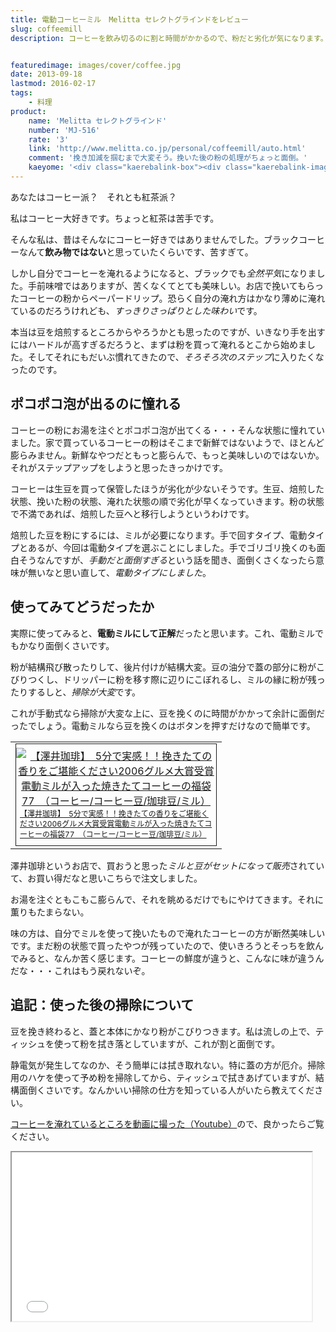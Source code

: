 ```yaml
---
title: 電動コーヒーミル　Melitta セレクトグラインドをレビュー
slug: coffeemill
description: コーヒーを飲み切るのに割と時間がかかるので、粉だと劣化が気になります。そこで豆を買ってコーヒーを淹れるようにしようと、電動ミルを購入しました。手動式のミルよりは楽かなと思いましたが、電動でも掃除が面倒くさかったです。


featuredimage: images/cover/coffee.jpg
date: 2013-09-18
lastmod: 2016-02-17
tags: 
    - 料理
product:
    name: 'Melitta セレクトグラインド'
    number: 'MJ-516'
    rate: '3'
    link: 'http://www.melitta.co.jp/personal/coffeemill/auto.html'
    comment: '挽き加減を掴むまで大変そう。挽いた後の粉の処理がちょっと面倒。'
    kaeyome: '<div class="kaerebalink-box"><div class="kaerebalink-image"><a href="http://www.amazon.co.jp/exec/obidos/ASIN/B00068N40O/illusionspace-22/ref=nosim/" rel="nofollow" target="_blank"><img src="http://ecx.images-amazon.com/images/I/31JV87MSZ9L._SL160_.jpg" style="border: none;" /></a></div><div class="kaerebalink-info"><div class="kaerebalink-name"><a href="http://www.amazon.co.jp/exec/obidos/ASIN/B00068N40O/illusionspace-22/ref=nosim/" rel="nofollow" target="_blank">Melitta セレクトグラインド MJ-516 (ホワイト)</a><div class="kaerebalink-powered-date">posted with <a href="http://kaereba.com" rel="nofollow" target="_blank">カエレバ</a></div></div><div class="kaerebalink-detail"> Melitta (メリタ)     </div><div class="kaerebalink-link1"><div class="shoplinkamazon"><a href="http://www.amazon.co.jp/gp/search?keywords=MJ-516&__mk_ja_JP=%83J%83%5E%83J%83i&tag=illusionspace-22" rel="nofollow" target="_blank" title="アマゾン" >Amazonで購入</a></div><div class="shoplinkrakuten"><a href="http://hb.afl.rakuten.co.jp/hgc/0e95387f.f2aef20d.0e953880.25e412bd/?pc=http%3A%2F%2Fsearch.rakuten.co.jp%2Fsearch%2Fmall%2FMJ-516%2F-%2Ff.1-p.1-s.1-sf.0-st.A-v.2%3Fx%3D0%26scid%3Daf_ich_link_urltxt%26m%3Dhttp%3A%2F%2Fm.rakuten.co.jp%2F" rel="nofollow" target="_blank" title="楽天市場" >楽天市場で購入</a></div></div></div><div class="booklink-footer" style="clear: left"></div></div>'
---
```


あなたはコーヒー派？　それとも紅茶派？

私はコーヒー大好きです。ちょっと紅茶は苦手です。

そんな私は、昔はそんなにコーヒー好きではありませんでした。ブラックコーヒーなんて<strong>飲み物ではない</strong>と思っていたくらいです、苦すぎて。

しかし自分でコーヒーを淹れるようになると、ブラックでも<em>全然平気</em>になりました。手前味噌ではありますが、苦くなくてとても美味しい。お店で挽いてもらったコーヒーの粉からペーパードリップ。恐らく自分の淹れ方はかなり薄めに淹れているのだろうけれども、<em>すっきりさっぱりとした味わい</em>です。

本当は豆を焙煎するところからやろうかとも思ったのですが、いきなり手を出すにはハードルが高すぎるだろうと、まずは粉を買って淹れるとこから始めました。そしてそれにもだいぶ慣れてきたので、<em>そろそろ次のステップ</em>に入りたくなったのです。


## ポコポコ泡が出るのに憧れる


コーヒーの粉にお湯を注ぐとポコポコ泡が出てくる・・・そんな状態に憧れていました。家で買っているコーヒーの粉はそこまで新鮮ではないようで、ほとんど膨らみません。新鮮なやつだともっと膨らんで、もっと美味しいのではないか。それがステップアップをしようと思ったきっかけです。

コーヒーは生豆を買って保管したほうが劣化が少ないそうです。生豆、焙煎した状態、挽いた粉の状態、淹れた状態の順で劣化が早くなっていきます。粉の状態で不満であれば、焙煎した豆へと移行しようというわけです。

焙煎した豆を粉にするには、ミルが必要になります。手で回すタイプ、電動タイプとあるが、今回は電動タイプを選ぶことにしました。手でゴリゴリ挽くのも面白そうなんですが、<em>手動だと面倒すぎる</em>という話を聞き、面倒くさくなったら意味が無いなと思い直して、<em>電動タイプにしました</em>。


## 使ってみてどうだったか


実際に使ってみると、<strong>電動ミルにして正解</strong>だったと思います。これ、電動ミルでもかなり面倒くさいです。

粉が結構飛び散ったりして、後片付けが結構大変。豆の油分で蓋の部分に粉がこびりつくし、ドリッパーに粉を移す際に辺りにこぼれるし、ミルの縁に粉が残ったりするしと、<em>掃除が大変</em>です。

これが手動式なら掃除が大変な上に、豆を挽くのに時間がかかって余計に面倒だったでしょう。電動ミルなら豆を挽くのはボタンを押すだけなので簡単です。

<table cellpadding="0" cellspacing="0">
<tr>
<td valign="top">
<div style="border:1px solid;margin:0px;padding:6px 0px;width:320px;text-align:center;float:left"><a href="http://hb.afl.rakuten.co.jp/hgc/11be2770.9eec789a.11be2771.029f4a42/?pc=http%3a%2f%2fitem.rakuten.co.jp%2fsawaicoffee-tea%2f418702%2f%3fscid%3daf_pc_link_img%26sc2id%3d297674608%26scid%3daf_link_tbl&m=http%3a%2f%2fm.rakuten.co.jp%2fsawaicoffee-tea%2fn%2f418702%3fscid%3daf_pc_link_img%26sc2id%3d297674608" target="_blank"><img src="http://hbb.afl.rakuten.co.jp/hgb/?pc=http%3a%2f%2fthumbnail.image.rakuten.co.jp%2f%400_mall%2fsawaicoffee-tea%2fcabinet%2fkan%2fimg61610290.jpg%3f_ex%3d300x300&m=http%3a%2f%2fthumbnail.image.rakuten.co.jp%2f%400_mall%2fsawaicoffee-tea%2fcabinet%2fkan%2fimg61610290.jpg%3f_ex%3d80x80" alt="【澤井珈琲】　5分で実感！！挽きたての香りをご堪能ください2006グルメ大賞受賞電動ミルが入った焼きたてコーヒーの福袋77　（コーヒー/コーヒー豆/珈琲豆/ミル）" style="margin:0px;padding:0px"></a>

<p style="font-size:12px;line-height:1.4em;text-align:left;margin:0px;padding:2px 6px"><a href="http://hb.afl.rakuten.co.jp/hgc/11be2770.9eec789a.11be2771.029f4a42/?pc=http%3a%2f%2fitem.rakuten.co.jp%2fsawaicoffee-tea%2f418702%2f%3fscid%3daf_pc_link_img%26sc2id%3d297674608%26scid%3daf_link_tbl&m=http%3a%2f%2fm.rakuten.co.jp%2fsawaicoffee-tea%2fn%2f418702%3fscid%3daf_pc_link_img%26sc2id%3d297674608" target="_blank">【澤井珈琲】　5分で実感！！挽きたての香りをご堪能ください2006グルメ大賞受賞電動ミルが入った焼きたてコーヒーの福袋77　（コーヒー/コーヒー豆/珈琲豆/ミル）</a>

</div>
</td>
</tr>
</table>
澤井珈琲というお店で、買おうと思った<em>ミルと豆がセットになって販売</em>されていて、お買い得だなと思いこちらで注文しました。

お湯を注ぐともこもこ膨らんで、それを眺めるだけでもにやけてきます。それに薫りもたまらない。

味の方は、自分でミルを使って挽いたもので淹れたコーヒーの方が断然美味しいです。まだ粉の状態で買ったやつが残っていたので、使いきろうとそっちを飲んでみると、なんか苦く感じます。コーヒーの鮮度が違うと、こんなに味が違うんだな・・・これはもう戻れないぞ。


## 追記：使った後の掃除について


豆を挽き終わると、蓋と本体にかなり粉がこびりつきます。私は流しの上で、ティッシュを使って粉を拭き落としていますが、これが割と面倒です。

静電気が発生してなのか、そう簡単には拭き取れない。特に蓋の方が厄介。掃除用のハケを使って予め粉を掃除してから、ティッシュで拭きあげていますが、結構面倒くさいです。なんかいい掃除の仕方を知っている人がいたら教えてください。

<a href="https://www.youtube.com/watch?v=SsOfK1x7XPE" target="_blank">コーヒーを淹れているところを動画に撮った（Youtube）</a>ので、良かったらご覧ください。

<iframe width="480" height="270" src="//www.youtube.com/embed/SsOfK1x7XPE" allowfullscreen></iframe>


  